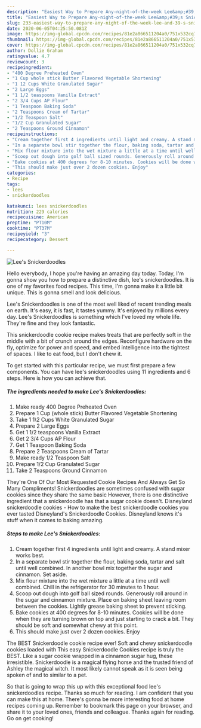 ```yaml
---
description: "Easiest Way to Prepare Any-night-of-the-week Lee&amp;#39;s Snickerdoodles"
title: "Easiest Way to Prepare Any-night-of-the-week Lee&amp;#39;s Snickerdoodles"
slug: 233-easiest-way-to-prepare-any-night-of-the-week-lee-and-39-s-snickerdoodles
date: 2020-06-05T04:25:50.081Z
image: https://img-global.cpcdn.com/recipes/81e2a866511204a0/751x532cq70/lees-snickerdoodles-recipe-main-photo.jpg
thumbnail: https://img-global.cpcdn.com/recipes/81e2a866511204a0/751x532cq70/lees-snickerdoodles-recipe-main-photo.jpg
cover: https://img-global.cpcdn.com/recipes/81e2a866511204a0/751x532cq70/lees-snickerdoodles-recipe-main-photo.jpg
author: Dollie Graham
ratingvalue: 4.7
reviewcount: 3
recipeingredient:
- "400 Degree Preheated Oven"
- "1 Cup whole stick Butter Flavored Vegetable Shortening"
- "1 12 Cups White Granulated Sugar"
- "2 Large Eggs"
- "1 1/2 teaspoons Vanilla Extract"
- "2 3/4 Cups AP Flour"
- "1 Teaspoon Baking Soda"
- "2 Teaspoons Cream of Tartar"
- "1/2 Teaspoon Salt"
- "1/2 Cup Granulated Sugar"
- "2 Teaspoons Ground Cinnamon"
recipeinstructions:
- "Cream together first 4 ingredients until light and creamy. A stand mixer works best."
- "In a separate bowl stir together the flour, baking soda, tartar and salt until well combined. In another bowl mix together the sugar and cinnamon. Set aside."
- "Mix flour mixture into the wet mixture a little at a time until well combined. Chill in the refrigerator for 30 minutes to 1 hour."
- "Scoop out dough into golf ball sized rounds. Generously roll around in the sugar and cinnamon mixture. Place on baking sheet leaving room between the cookies. Lightly grease baking sheet to prevent sticking."
- "Bake cookies at 400 degrees for 8-10 minutes. Cookies will be done when they are turning brown on top and just starting to crack a bit. They should be soft and somewhat chewy at this point."
- "This should make just over 2 dozen cookies. Enjoy"
categories:
- Recipe
tags:
- lees
- snickerdoodles

katakunci: lees snickerdoodles 
nutrition: 229 calories
recipecuisine: American
preptime: "PT10M"
cooktime: "PT37M"
recipeyield: "3"
recipecategory: Dessert

---
```



![Lee&#39;s Snickerdoodles](https://img-global.cpcdn.com/recipes/81e2a866511204a0/751x532cq70/lees-snickerdoodles-recipe-main-photo.jpg)

Hello everybody, I hope you're having an amazing day today. Today, I'm gonna show you how to prepare a distinctive dish, lee&#39;s snickerdoodles. It is one of my favorites food recipes. This time, I'm gonna make it a little bit unique. This is gonna smell and look delicious.

Lee&#39;s Snickerdoodles is one of the most well liked of recent trending meals on earth. It's easy, it is fast, it tastes yummy. It's enjoyed by millions every day. Lee&#39;s Snickerdoodles is something which I've loved my whole life. They're fine and they look fantastic.

This snickerdoodle cookie recipe makes treats that are perfectly soft in the middle with a bit of crunch around the edges. Reconfigure hardware on the fly, optimize for power and speed, and embed intelligence into the tightest of spaces. I like to eat food, but I don&#39;t chew it.


To get started with this particular recipe, we must first prepare a few components. You can have lee&#39;s snickerdoodles using 11 ingredients and 6 steps. Here is how you can achieve that.

<!--inarticleads1-->

##### The ingredients needed to make Lee&#39;s Snickerdoodles:

1. Make ready 400 Degree Preheated Oven
1. Prepare 1 Cup (whole stick) Butter Flavored Vegetable Shortening
1. Take 1 1\2 Cups White Granulated Sugar
1. Prepare 2 Large Eggs
1. Get 1 1/2 teaspoons Vanilla Extract
1. Get 2 3/4 Cups AP Flour
1. Get 1 Teaspoon Baking Soda
1. Prepare 2 Teaspoons Cream of Tartar
1. Make ready 1/2 Teaspoon Salt
1. Prepare 1/2 Cup Granulated Sugar
1. Take 2 Teaspoons Ground Cinnamon


They&#39;re One Of Our Most Requested Cookie Recipes And Always Get So Many Compliments! Snickerdoodles are sometimes confused with sugar cookies since they share the same basic However, there is one distinctive ingredient that a snickerdoodle has that a sugar cookie doesn&#39;t. Disneyland snickerdoodle cookies - How to make the best snickerdoodle cookies you ever tasted Disneyland&#39;s Snickerdoodle Cookies. Disneyland knows it&#39;s stuff when it comes to baking amazing. 

<!--inarticleads2-->

##### Steps to make Lee&#39;s Snickerdoodles:

1. Cream together first 4 ingredients until light and creamy. A stand mixer works best.
1. In a separate bowl stir together the flour, baking soda, tartar and salt until well combined. In another bowl mix together the sugar and cinnamon. Set aside.
1. Mix flour mixture into the wet mixture a little at a time until well combined. Chill in the refrigerator for 30 minutes to 1 hour.
1. Scoop out dough into golf ball sized rounds. Generously roll around in the sugar and cinnamon mixture. Place on baking sheet leaving room between the cookies. Lightly grease baking sheet to prevent sticking.
1. Bake cookies at 400 degrees for 8-10 minutes. Cookies will be done when they are turning brown on top and just starting to crack a bit. They should be soft and somewhat chewy at this point.
1. This should make just over 2 dozen cookies. Enjoy


The BEST Snickerdoodle cookie recipe ever! Soft and chewy snickerdoodle cookies loaded with This easy Snickerdoodle Cookies recipe is truly the BEST. Like a sugar cookie wrapped in a cinnamon sugar hug, these irresistible. Snickerdoodle is a magical flying horse and the trusted friend of Ashley the magical witch. It most likely cannot speak as it is seen being spoken of and to similar to a pet. 

So that is going to wrap this up with this exceptional food lee&#39;s snickerdoodles recipe. Thanks so much for reading. I am confident that you can make this at home. There's gonna be more interesting food at home recipes coming up. Remember to bookmark this page on your browser, and share it to your loved ones, friends and colleague. Thanks again for reading. Go on get cooking!
